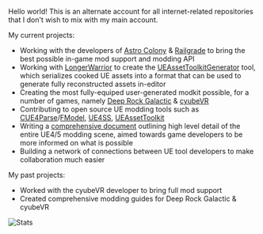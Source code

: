 Hello world! This is an alternate account for all internet-related repositories that I don't wish to mix with my main account. 

My current projects:
- Working with the developers of [Astro Colony](https://store.steampowered.com/app/1614550/Astro_Colony/) & [Railgrade](https://store.epicgames.com/en-US/p/railgrade) to bring the best possible in-game mod support and modding API 
- Working with [LongerWarrior](https://github.com/LongerWarrior) to create the [UEAssetToolkitGenerator](https://github.com/LongerWarrior/UEAssetToolkitGenerator) tool, which serializes cooked UE assets into a format that can be used to generate fully reconstructed assets in-editor
- Creating the most fully-equiped user-generated modkit possible, for a number of games, namely [Deep Rock Galactic](https://store.steampowered.com/app/548430/Deep_Rock_Galactic/) & [cyubeVR](https://store.steampowered.com/app/619500/cyubeVR/)
- Contributing to open source UE modding tools such as [CUE4Parse](https://github.com/FabianFG/CUE4Parse)/[FModel](https://github.com/4sval/FModel), [UE4SS](https://github.com/UE4SS-RE/RE-UE4SS), [UEAssetToolkit](https://github.com/Archengius/UEAssetToolkit)
- Writing a [comprehensive document](https://unreal-modding-library.github.io/dev-guide/) outlining high level detail of the entire UE4/5 modding scene, aimed towards game developers to be more informed on what is possible
- Building a network of connections between UE tool developers to make collaboration much easier 

My past projects:
- Worked with the cyubeVR developer to bring full mod support
- Created comprehensive modding guides for Deep Rock Galactic & cyubeVR 

![Stats](https://github-readme-stats-delta-eight-48.vercel.app/api?username=Buckminsterfullerene02&show_icons=true&theme=transparent)
